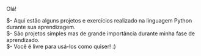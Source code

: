Olá!

$- Aqui estão alguns projetos e exercícios realizado na linguagem Python durante sua aprendizagem. <br>
$- São projetos simples mas de grande importância durante minha fase de aprendizado.<br>
$- Você é livre para usá-los como quiser! :) <br>